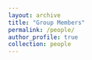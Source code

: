 ```yaml
---
layout: archive
title: "Group Members"
permalink: /people/
author_profile: true
collection: people
---
```

